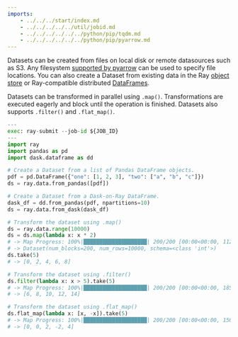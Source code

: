 ```yaml
---
imports:
    - ../../../start/index.md
    - ../../../../../util/jobid.md
    - ../../../../../../python/pip/tqdm.md
    - ../../../../../../python/pip/pyarrow.md
---
```


Datasets can be created from files on local disk or remote datasources
such as S3. Any filesystem [supported by
pyarrow](http://arrow.apache.org/docs/python/generated/pyarrow.fs.FileSystem.html)
can be used to specify file locations. You can also create a Dataset
from existing data in the Ray [object
store](https://docs.ray.io/en/latest/ray-core/objects.html#objects-in-ray)
or Ray-compatible distributed
[DataFrames](https://pandas.pydata.org/docs/reference/api/pandas.DataFrame.html).

Datasets can be transformed in parallel using
`.map()`. Transformations are executed eagerly and block until the
operation is finished. Datasets also supports `.filter()` and
`.flat_map()`.

```python
---
exec: ray-submit --job-id ${JOB_ID}
---
import ray
import pandas as pd
import dask.dataframe as dd

# Create a Dataset from a list of Pandas DataFrame objects.
pdf = pd.DataFrame({"one": [1, 2, 3], "two": ["a", "b", "c"]})
ds = ray.data.from_pandas([pdf])

# Create a Dataset from a Dask-on-Ray DataFrame.
dask_df = dd.from_pandas(pdf, npartitions=10)
ds = ray.data.from_dask(dask_df)

# Transform the dataset using .map()
ds = ray.data.range(10000)
ds = ds.map(lambda x: x * 2)
# -> Map Progress: 100%|████████████████████| 200/200 [00:00<00:00, 1123.54it/s]
# -> Dataset(num_blocks=200, num_rows=10000, schema=<class 'int'>)
ds.take(5)
# -> [0, 2, 4, 6, 8]

# Transform the dataset using .filter()
ds.filter(lambda x: x > 5).take(5)
# -> Map Progress: 100%|████████████████████| 200/200 [00:00<00:00, 1859.63it/s]
# -> [6, 8, 10, 12, 14]

# Transform the dataset using .flat_map()
ds.flat_map(lambda x: [x, -x]).take(5)
# -> Map Progress: 100%|████████████████████| 200/200 [00:00<00:00, 1568.10it/s]
# -> [0, 0, 2, -2, 4]
```
